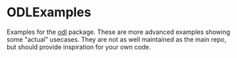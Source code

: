 ODLExamples
===========

Examples for the [odl](https://github.com/odlgroup/odl) package. These are more advanced examples showing some "actual" usecases. They are not as well maintained as the main repo, but should provide inspiration for your own code.
